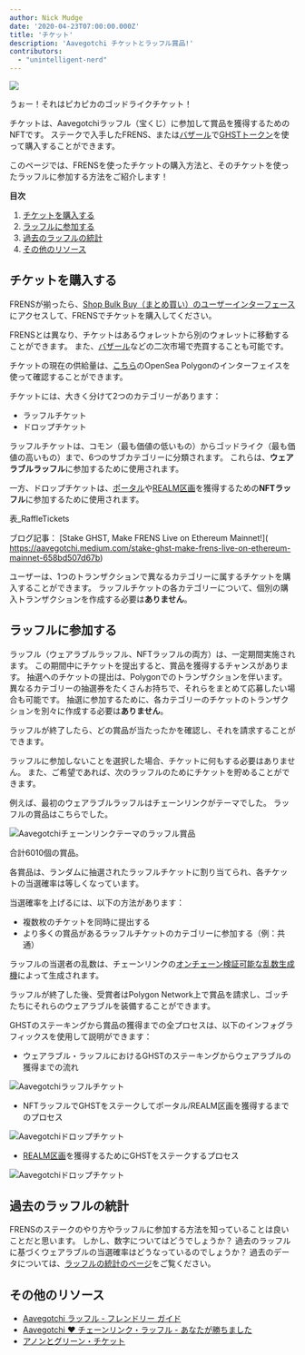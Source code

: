 ```yaml
---
author: Nick Mudge
date: '2020-04-23T07:00:00.000Z'
title: 'チケット'
description: 'Aavegotchi チケットとラッフル賞品!'
contributors:
  - "unintelligent-nerd"
---
```


<div class="headerImageContainer">
<img class="headerImage" src="/tickets/ticket-godlike.svg">
<p class="headerImageText">うぉー！それはピカピカのゴッドライクチケット！</p>
</div>

チケットは、Aavegotchiラッフル（宝くじ）に参加して賞品を獲得するためのNFTです。 ステークで入手したFRENS、または[バザール](/baazaar)で[GHSTトークン](/ghst)を使って購入することができます。

このページでは、FRENSを使ったチケットの購入方法と、そのチケットを使ったラッフルに参加する方法をご紹介します！

<div class="contentsBox">

**目次**

<ol>
<li><a href=#purchasing-tickets>チケットを購入する</a></li>
<li><a href=#entering-raffles>ラッフルに参加する</a></li>
<li><a href=#past-raffles-statistics>過去のラッフルの統計</a></li>
<li><a href=#more-resources>その他のリソース</a></li>
</ol>

</div>

## チケットを購入する

FRENSが揃ったら、[Shop Bulk Buy（まとめ買い）のユーザーインターフェース](https://aavegotchi.com/tickets)にアクセスして、FRENSでチケットを購入してください。

FRENSとは異なり、チケットはあるウォレットから別のウォレットに移動することができます。 また、[バザール](/baazaar)などの二次市場で売買することも可能です。

チケットの現在の供給量は、[こちら](https://opensea.io/collection/aavegotchi-raffle-tickets-polygon)のOpenSea Polygonのインターフェイスを使って確認することができます。

チケットには、大きく分けて2つのカテゴリーがあります：

* ラッフルチケット
* ドロップチケット

ラッフルチケットは、コモン（最も価値の低いもの）からゴッドライク（最も価値の高いもの）まで、6つのサブカテゴリーに分類されます。 これらは、**ウェアラブルラッフル**に参加するために使用されます。

一方、ドロップチケットは、[ポータル](/portals)や[REALM区画](/metaverse)を獲得するための**NFTラッフル**に参加するために使用されます。

表_RaffleTickets

ブログ記事： \[Stake GHST, Make FRENS Live on Ethereum Mainnet!\]( https://aavegotchi.medium.com/stake-ghst-make-frens-live-on-ethereum-mainnet-658bd507d67b)

ユーザーは、1つのトランザクションで異なるカテゴリーに属するチケットを購入することができます。 ラッフルチケットの各カテゴリーについて、個別の購入トランザクションを作成する必要は**ありません**。

## ラッフルに参加する

ラッフル（ウェアラブルラッフル、NFTラッフルの両方）は、一定期間実施されます。 この期間中にチケットを提出すると、賞品を獲得するチャンスがあります。 抽選へのチケットの提出は、Polygonでのトランザクションを伴います。 異なるカテゴリーの抽選券をたくさんお持ちで、それらをまとめて応募したい場合も可能です。 抽選に参加するために、各カテゴリーのチケットのトランザクションを別々に作成する必要は**ありません**。

ラッフルが終了したら、どの賞品が当たったかを確認し、それを請求することができます。

ラッフルに参加しないことを選択した場合、チケットに何もする必要はありません。 また、ご希望であれば、次のラッフルのためにチケットを貯めることができます。

例えば、最初のウェアラブルラッフルはチェーンリンクがテーマでした。 ラッフルの賞品はこちらでした。

<img class = "bodyImage" src = "/tickets/link-raffle-prizes.png" alt = "Aavegotchiチェーンリンクテーマのラッフル賞品" />

合計6010個の賞品。

各賞品は、ランダムに抽選されたラッフルチケットに割り当てられ、各チケットの当選確率は等しくなっています。

当選確率を上げるには、以下の方法があります：
* 複数枚のチケットを同時に提出する
* より多くの賞品があるラッフルチケットのカテゴリーに参加する（例：共通）

ラッフルの当選者の乱数は、チェーンリンクの[オンチェーン検証可能な乱数生成機](https://blog.chain.link/verifiable-random-functions-vrf-random-number-generation-rng-feature/)によって生成されます。

ラッフルが終了した後、受賞者はPolygon Network上で賞品を請求し、ゴッチたちにそれらのウェアラブルを装備することができます。

GHSTのステーキングから賞品の獲得までの全プロセスは、以下のインフォグラフィックスを使用して説明ができます：

* ウェアラブル・ラッフルにおけるGHSTのステーキングからウェアラブルの獲得までの流れ

<img class = "bodyImage" src = "/tickets/raffle-tickets-infographic.png" alt = "Aavegotchiラッフルチケット" />

* NFTラッフルでGHSTをステークしてポータル/REALM区画を獲得するまでのプロセス

<img class = "bodyImage" src = "/tickets/drop-tickets-infographic.png" alt = "Aavegotchiドロップチケット" />

* [REALM区画](/metaverse#realm-parcel-sizes)を獲得するためにGHSTをステークするプロセス

<img class="bodyImage" src="/tickets/drop_ticket_post.png" alt="Aavegotchiドロップチケット" />

## 過去のラッフルの統計
FRENSのステークのやり方やラッフルに参加する方法を知っていることは良いことだと思います。 しかし、数字についてはどうでしょうか？ 過去のラッフルに基づくウェアラブルの当選確率はどうなっているのでしょうか？ 過去のデータについては、[ラッフルの統計のページ](/raffles-stats)をご覧ください。

## その他のリソース

- [Aavegotchi ラッフル - フレンドリー ガイド](https://aavegotchi.medium.com/aavegotchi-raffles-a-frenly-guide-66f624c9bc60)
- [Aavegotchi ❤ チェーンリンク・ラッフル - あなたが勝ちました](https://aavegotchi.medium.com/aavegotchi-chainlink-raffle-you-just-won-af87712f1018)
- [アノンとグリーン・チケット](https://aavegotchi.medium.com/anon-and-the-green-ticket-5776969b3a69)
